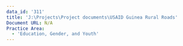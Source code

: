 ```yaml
---
data_id: '311'
title: 'J:\Projects\Project documents\USAID Guinea Rural Roads'
Document URL: N/A
Practice Area:
  - 'Education, Gender, and Youth'
---
```

